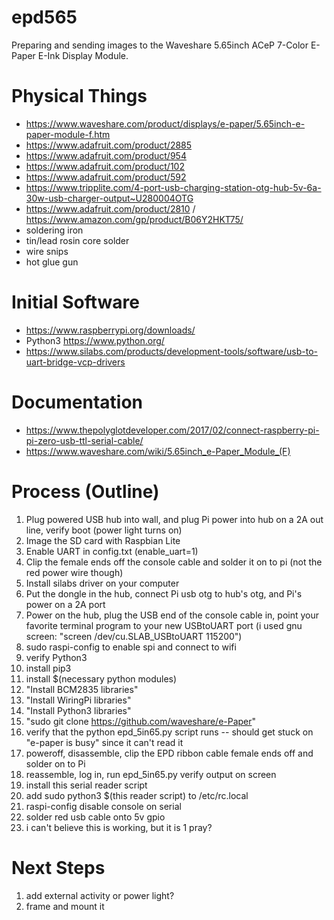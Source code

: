 # epd565
Preparing and sending images to the Waveshare 5.65inch ACeP 7-Color E-Paper E-Ink Display Module.

Physical Things
===============
* https://www.waveshare.com/product/displays/e-paper/5.65inch-e-paper-module-f.htm
* https://www.adafruit.com/product/2885
* https://www.adafruit.com/product/954
* https://www.adafruit.com/product/102
* https://www.adafruit.com/product/592
* https://www.tripplite.com/4-port-usb-charging-station-otg-hub-5v-6a-30w-usb-charger-output~U280004OTG
* https://www.adafruit.com/product/2810 / https://www.amazon.com/gp/product/B06Y2HKT75/
* soldering iron
* tin/lead rosin core solder
* wire snips
* hot glue gun

Initial Software
================
* https://www.raspberrypi.org/downloads/
* Python3 https://www.python.org/
* https://www.silabs.com/products/development-tools/software/usb-to-uart-bridge-vcp-drivers


Documentation
=============
* https://www.thepolyglotdeveloper.com/2017/02/connect-raspberry-pi-pi-zero-usb-ttl-serial-cable/
* https://www.waveshare.com/wiki/5.65inch_e-Paper_Module_(F)

Process (Outline)
=================
1. Plug powered USB hub into wall, and plug Pi power into hub on a 2A out line, verify boot (power light turns on)
1. Image the SD card with Raspbian Lite
1. Enable UART in config.txt (enable_uart=1)
1. Clip the female ends off the console cable and solder it on to pi (not the red power wire though)
1. Install silabs driver on your computer
1. Put the dongle in the hub, connect Pi usb otg to hub's otg, and Pi's power on a 2A port
1. Power on the hub, plug the USB end of the console cable in, point your favorite terminal program to your new USBtoUART port (i used gnu screen: "screen /dev/cu.SLAB_USBtoUART 115200")
1. sudo raspi-config to enable spi and connect to wifi
1. verify Python3
1. install pip3
1. install $(necessary python modules)
1. "Install BCM2835 libraries"
1. "Install WiringPi libraries"
1. "Install Python3 libraries"
1. "sudo git clone https://github.com/waveshare/e-Paper"
1. verify that the python epd_5in65.py script runs -- should get stuck on "e-paper is busy" since it can't read it
1. poweroff, disassemble, clip the EPD ribbon cable female ends off and solder on to Pi
1. reassemble, log in, run epd_5in65.py verify output on screen
1. install this serial reader script
1. add sudo python3 $(this reader script) to /etc/rc.local
1. raspi-config disable console on serial
1. solder red usb cable onto 5v gpio
1. i can't believe this is working, but it is
1 pray?

Next Steps
==========
1. add external activity or power light?
1. frame and mount it
